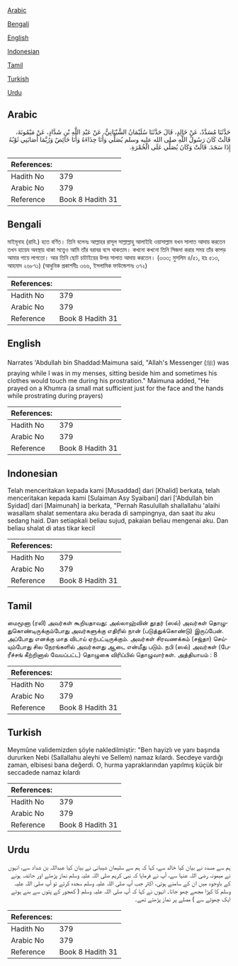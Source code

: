 [Arabic](#arabic)

[Bengali](#bengali)

[English](#english)

[Indonesian](#indonesian)

[Tamil](#tamil)

[Turkish](#turkish)

[Urdu](#urdu)

## Arabic


<div dir="rtl" lang="ar" style={{fontSize:'larger',backgroundColor:'#f8f9fa',padding:20}}>
حَدَّثَنَا مُسَدَّدٌ، عَنْ خَالِدٍ، قَالَ حَدَّثَنَا سُلَيْمَانُ الشَّيْبَانِيُّ، عَنْ عَبْدِ اللَّهِ بْنِ شَدَّادٍ، عَنْ مَيْمُونَةَ، قَالَتْ كَانَ رَسُولُ اللَّهِ صلى الله عليه وسلم يُصَلِّي وَأَنَا حِذَاءَهُ وَأَنَا حَائِضٌ وَرُبَّمَا أَصَابَنِي ثَوْبُهُ إِذَا سَجَدَ‏.‏ قَالَتْ وَكَانَ يُصَلِّي عَلَى الْخُمْرَةِ‏.‏
</div>
<div style={{backgroundColor:'#f8f9fa',padding:20, marginBottom: 10}}><table> <thead> <tr> <th>References:</th> <th></th> </tr> </thead> <tbody><tr><td>Hadith No</td><td>379</td></tr><tr><td>Arabic No</td><td>379</td></tr><tr><td>Reference</td><td>Book 8 Hadith 31</td></tr></tbody></table></div>

## Bengali


<div dir="ltr" lang="bn" style={{fontSize:'larger',backgroundColor:'#f8f9fa',padding:20}}>
মাইমূনাহ (রাযি.) হতে বর্ণিত। তিনি বলেনঃ আল্লাহর রাসূল সাল্লাল্লাহু আলাইহি ওয়াসাল্লাম যখন সালাত আদায় করতেন তখন হায়েয অবস্থায় থাকা সত্ত্বেও আমি তাঁর বরাবর বসে থাকতাম। কখনো কখনো তিনি সিজদা করার সময় তাঁর কাপড় আমার গায়ে লাগতো। আর তিনি ছোট চাটাইয়ের উপর সালাত আদায় করতেন। (৩৩৩; মুসলিম ৪/৫১, হাঃ ৫১৩, আহমাদ ২৬৮৭১) (আধুনিক প্রকাশনীঃ ৩৬৬, ইসলামিক ফাউন্ডেশনঃ ৩৭২)
</div>
<div style={{backgroundColor:'#f8f9fa',padding:20, marginBottom: 10}}><table> <thead> <tr> <th>References:</th> <th></th> </tr> </thead> <tbody><tr><td>Hadith No</td><td>379</td></tr><tr><td>Arabic No</td><td>379</td></tr><tr><td>Reference</td><td>Book 8 Hadith 31</td></tr></tbody></table></div>

## English


<div dir="ltr" lang="en" style={{fontSize:'larger',backgroundColor:'#f8f9fa',padding:20}}>
Narrates 'Abdullah bin Shaddad:Maimuna said, "Allah's Messenger (ﷺ) was praying while I was in my menses, sitting beside him and sometimes his clothes would touch me during his prostration." Maimuna added, "He prayed on a Khumra (a small mat sufficient just for the face and the hands while prostrating during prayers)
</div>
<div style={{backgroundColor:'#f8f9fa',padding:20, marginBottom: 10}}><table> <thead> <tr> <th>References:</th> <th></th> </tr> </thead> <tbody><tr><td>Hadith No</td><td>379</td></tr><tr><td>Arabic No</td><td>379</td></tr><tr><td>Reference</td><td>Book 8 Hadith 31</td></tr></tbody></table></div>

## Indonesian


<div dir="ltr" lang="id" style={{fontSize:'larger',backgroundColor:'#f8f9fa',padding:20}}>
Telah menceritakan kepada kami [Musaddad] dari [Khalid] berkata, telah menceritakan kepada kami [Sulaiman Asy Syaibani] dari ['Abdullah bin Syidad] dari [Maimunah] ia berkata, "Pernah Rasulullah shallallahu 'alaihi wasallam shalat sementara aku berada di sampingnya, dan saat itu aku sedang haid. Dan setiapkali beliau sujud, pakaian beliau mengenai aku. Dan beliau shalat di atas tikar kecil
</div>
<div style={{backgroundColor:'#f8f9fa',padding:20, marginBottom: 10}}><table> <thead> <tr> <th>References:</th> <th></th> </tr> </thead> <tbody><tr><td>Hadith No</td><td>379</td></tr><tr><td>Arabic No</td><td>379</td></tr><tr><td>Reference</td><td>Book 8 Hadith 31</td></tr></tbody></table></div>

## Tamil


<div dir="ltr" lang="ta" style={{fontSize:'larger',backgroundColor:'#f8f9fa',padding:20}}>
மைமூனா (ரலி) அவர்கள் கூறியதாவது: அல்லாஹ்வின் தூதர் (ஸல்) அவர்கள் தொழுதுகொண்டிருக்கும்போது அவர்களுக்கு எதிரில் நான் (படுத்துக்கொண்டு) இருப்பேன். அப்போது எனக்கு மாத விடாய் ஏற்பட்டிருக்கும். அவர்கள் சிரவணக்கம் (சஜ்தா) செய்யும்போது சில நேரங்களில் அவர்களது ஆடை என்மீது படும். நபி (ஸல்) அவர்கள் (பேரீச்சங் கீற்றினால் வேயப்பட்ட) தொழுகை விரிப்பில் தொழுவார்கள். அத்தியாயம் : 8
</div>
<div style={{backgroundColor:'#f8f9fa',padding:20, marginBottom: 10}}><table> <thead> <tr> <th>References:</th> <th></th> </tr> </thead> <tbody><tr><td>Hadith No</td><td>379</td></tr><tr><td>Arabic No</td><td>379</td></tr><tr><td>Reference</td><td>Book 8 Hadith 31</td></tr></tbody></table></div>

## Turkish


<div dir="ltr" lang="tr" style={{fontSize:'larger',backgroundColor:'#f8f9fa',padding:20}}>
Meymûne validemizden şöyle nakledilmiştir: "Ben hayizlı ve yanı başında dururken Nebi (Sallallahu aleyhi ve Sellem) namaz kılardı. Secdeye vardığı zaman, elbisesi bana değerdi. O, hurma yapraklarından yapılmış küçük bir seccadede namaz kılardı
</div>
<div style={{backgroundColor:'#f8f9fa',padding:20, marginBottom: 10}}><table> <thead> <tr> <th>References:</th> <th></th> </tr> </thead> <tbody><tr><td>Hadith No</td><td>379</td></tr><tr><td>Arabic No</td><td>379</td></tr><tr><td>Reference</td><td>Book 8 Hadith 31</td></tr></tbody></table></div>

## Urdu


<div dir="rtl" lang="ur" style={{fontSize:'larger',backgroundColor:'#f8f9fa',padding:20}}>
ہم سے مسدد نے بیان کیا خالد سے، کہا کہ ہم سے سلیمان شیبانی نے بیان کیا عبداللہ بن شداد سے، انہوں نے میمونہ رضی اللہ عنہا سے، آپ نے فرمایا کہ نبی کریم صلی اللہ علیہ وسلم نماز پڑھتے اور حائضہ ہونے کے باوجود میں ان کے سامنے ہوتی، اکثر جب آپ صلی اللہ علیہ وسلم سجدہ کرتے تو آپ صلی اللہ علیہ وسلم کا کپڑا مجھے چھو جاتا۔ انہوں نے کہا کہ آپ صلی اللہ علیہ وسلم ( کھجور کے پتوں سے بنے ہوئے ایک چھوٹے سے ) مصلے پر نماز پڑھتے تھے۔
</div>
<div style={{backgroundColor:'#f8f9fa',padding:20, marginBottom: 10}}><table> <thead> <tr> <th>References:</th> <th></th> </tr> </thead> <tbody><tr><td>Hadith No</td><td>379</td></tr><tr><td>Arabic No</td><td>379</td></tr><tr><td>Reference</td><td>Book 8 Hadith 31</td></tr></tbody></table></div>